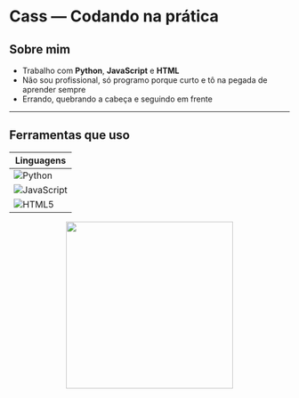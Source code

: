 # Cass — Codando na prática

## Sobre mim

- Trabalho com **Python**, **JavaScript** e **HTML**  
- Não sou profissional, só programo porque curto e tô na pegada de aprender sempre  
- Errando, quebrando a cabeça e seguindo em frente  

---

## Ferramentas que uso

| Linguagens  |
| ----------- |
| ![Python](https://img.shields.io/badge/-Python-3776AB?style=flat&logo=python&logoColor=white) |
| ![JavaScript](https://img.shields.io/badge/-JavaScript-F0DB4F?style=flat&logo=javascript&logoColor=black) |
| ![HTML5](https://img.shields.io/badge/-HTML5-E34F26?style=flat&logo=html5&logoColor=white) |

<div align="center">
  <img src="https://c.tenor.com/9sz-hd_TDjkAAAAC/programmer-coding.gif" width="300"/>
</div>
